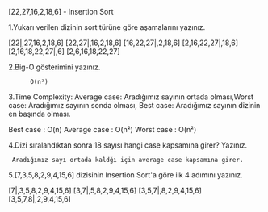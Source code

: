
[22,27,16,2,18,6] - Insertion Sort

 
  1.Yukarı verilen dizinin sort türüne göre aşamalarını yazınız.

  [22|,27,16,2,18,6]
  [22,27|,16,2,18,6]
  [16,22,27|,2,18,6]
  [2,16,22,27|,18,6]
  [2,16,18,22,27|,6]
  [2,6,16,18,22,27]
 


  2.Big-O gösterimini yazınız.
  
          O(n²)

 
 
  3.Time Complexity: Average case: Aradığımız sayının ortada olması,Worst case: Aradığımız sayının sonda olması, Best case: Aradığımız sayının dizinin en başında olması.
 
 
   Best case    : O(n) 
   Average case : O(n²) 
   Worst case   : O(n²) 
 
 
 
  4.Dizi sıralandıktan sonra 18 sayısı hangi case kapsamına girer? Yazınız.
 
 
     Aradığımız sayı ortada kaldğı için average case kapsamına girer.
 
 
 
  5.[7,3,5,8,2,9,4,15,6] dizisinin Insertion Sort'a göre ilk 4 adımını yazınız.
 
   [7|,3,5,8,2,9,4,15,6]
   [3,7|,5,8,2,9,4,15,6] 
   [3,5,7|,8,2,9,4,15,6]
   [3,5,7,8|,2,9,4,15,6]

